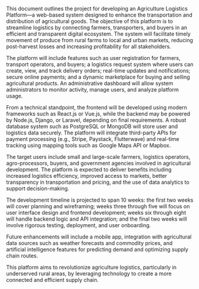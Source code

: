 This document outlines the project for developing an Agriculture Logistics Platform—a web-based system designed to enhance the transportation and distribution of agricultural goods. The objective of this platform is to streamline logistics by connecting farmers, transporters, and buyers in an efficient and transparent digital ecosystem. The system will facilitate timely movement of produce from rural farms to local and urban markets, reducing post-harvest losses and increasing profitability for all stakeholders.

The platform will include features such as user registration for farmers, transport operators, and buyers; a logistics request system where users can create, view, and track delivery orders; real-time updates and notifications; secure online payments; and a dynamic marketplace for buying and selling agricultural products. An administrative dashboard will allow system administrators to monitor activity, manage users, and analyze platform usage.

From a technical standpoint, the frontend will be developed using modern frameworks such as React.js or Vue.js, while the backend may be powered by Node.js, Django, or Laravel, depending on final requirements. A robust database system such as PostgreSQL or MongoDB will store user and logistics data securely. The platform will integrate third-party APIs for payment processing (e.g., Stripe, Paystack, Flutterwave) and real-time tracking using mapping tools such as Google Maps API or Mapbox.

The target users include small and large-scale farmers, logistics operators, agro-processors, buyers, and government agencies involved in agricultural development. The platform is expected to deliver benefits including increased logistics efficiency, improved access to markets, better transparency in transportation and pricing, and the use of data analytics to support decision-making.

The development timeline is projected to span 10 weeks: the first two weeks will cover planning and wireframing; weeks three through five will focus on user interface design and frontend development; weeks six through eight will handle backend logic and API integration; and the final two weeks will involve rigorous testing, deployment, and user onboarding.

Future enhancements will include a mobile app, integration with agricultural data sources such as weather forecasts and commodity prices, and artificial intelligence features for predicting demand and optimizing supply chain routes.

This platform aims to revolutionize agriculture logistics, particularly in underserved rural areas, by leveraging technology to create a more connected and efficient supply chain.


